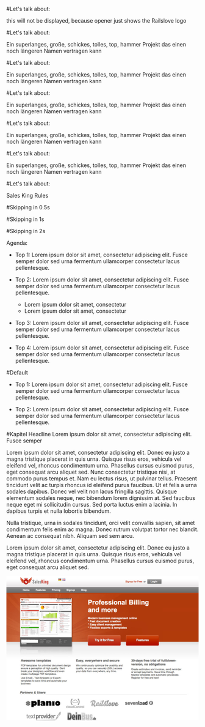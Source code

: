 <!SLIDE opener>

#Let's talk about:

this will not be displayed, because opener just shows the Railslove logo

<!SLIDE callout>

#Let's talk about:

Ein superlanges, große, schickes, tolles, top, hammer Projekt das einen noch längeren Namen vertragen kann

<!SLIDE callout logo>

#Let's talk about:

Ein superlanges, große, schickes, tolles, top, hammer Projekt das einen noch längeren Namen vertragen kann

<!SLIDE callout orange logo>

#Let's talk about:

Ein superlanges, große, schickes, tolles, top, hammer Projekt das einen noch längeren Namen vertragen kann

<!SLIDE callout cyan>

#Let's talk about:

Ein superlanges, große, schickes, tolles, top, hammer Projekt das einen noch längeren Namen vertragen kann

<!SLIDE callout lila>

#Let's talk about:

Ein superlanges, große, schickes, tolles, top, hammer Projekt das einen noch längeren Namen vertragen kann

<!SLIDE callout sk-red>

#Let's talk about:

Sales King Rules

<!SLIDE callout cyan auto-advance-500>

#Skipping in 0.5s

<!SLIDE callout lila auto-advance-1000>

#Skipping in 1s

<!SLIDE callout sk-red auto-advance-2000>

#Skipping in 2s

<!SLIDE agenda>

Agenda:

* Top 1: Lorem ipsum dolor sit amet, consectetur adipiscing elit. Fusce semper dolor sed urna fermentum ullamcorper consectetur lacus pellentesque.

* Top 2: Lorem ipsum dolor sit amet, consectetur adipiscing elit. Fusce semper dolor sed urna fermentum ullamcorper consectetur lacus pellentesque.
  * Lorem ipsum dolor sit amet, consectetur
  * Lorem ipsum dolor sit amet, consectetur

* Top 3: Lorem ipsum dolor sit amet, consectetur adipiscing elit. Fusce semper dolor sed urna fermentum ullamcorper consectetur lacus pellentesque.

* Top 4: Lorem ipsum dolor sit amet, consectetur adipiscing elit. Fusce semper dolor sed urna fermentum ullamcorper consectetur lacus pellentesque.

<!SLIDE>

#Default

* Top 1: Lorem ipsum dolor sit amet, consectetur adipiscing elit. Fusce semper dolor sed urna fermentum ullamcorper consectetur lacus pellentesque.

* Top 2: Lorem ipsum dolor sit amet, consectetur adipiscing elit. Fusce semper dolor sed urna fermentum ullamcorper consectetur lacus pellentesque.

<!SLIDE>

#Kapitel Headline Lorem ipsum dolor sit amet, consectetur adipiscing elit. Fusce semper

Lorem ipsum dolor sit amet, consectetur adipiscing elit. Donec eu justo a magna tristique placerat in quis urna. Quisque risus eros, vehicula vel eleifend vel, rhoncus condimentum urna. Phasellus cursus euismod purus, eget consequat arcu aliquet sed. Nunc consectetur tristique nisi, at commodo purus tempus et. Nam eu lectus risus, ut pulvinar tellus. Praesent tincidunt velit ac turpis rhoncus id eleifend purus faucibus. Ut et felis a urna sodales dapibus. Donec vel velit non lacus fringilla sagittis. Quisque elementum sodales neque, nec bibendum lorem dignissim at. Sed faucibus neque eget mi sollicitudin cursus. Sed porta luctus enim a lacinia. In dapibus turpis et nulla lobortis bibendum.

Nulla tristique, urna in sodales tincidunt, orci velit convallis sapien, sit amet condimentum felis enim ac magna. Donec rutrum volutpat tortor nec blandit. Aenean ac consequat nibh. Aliquam sed sem arcu.

<!SLIDE chapter-opener>

Lorem ipsum dolor sit amet, consectetur adipiscing elit. Donec eu justo a magna tristique placerat in quis urna. Quisque risus eros, vehicula vel eleifend vel, rhoncus condimentum urna. Phasellus cursus euismod purus, eget consequat arcu aliquet sed.

<!SLIDE full-page-image>

![Lange tolle super fetter Bildbeschreibung](salesking.jpg)